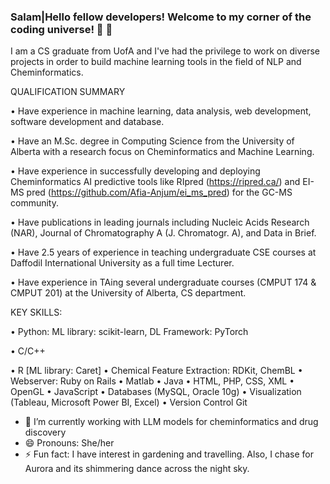 ### Salam|Hello fellow developers! Welcome to my corner of the coding universe! 🚀 👋

I am a CS graduate from UofA and I've had the privilege to work on diverse projects in order to build machine learning tools in the field of NLP and Cheminformatics.

QUALIFICATION SUMMARY

• Have experience in machine learning, data analysis, web development, software development and database.

• Have an M.Sc. degree in Computing Science from the University of Alberta with a research focus on Cheminformatics and Machine Learning. 

• Have experience in successfully developing and deploying Cheminformatics AI predictive tools like RIpred (https://ripred.ca/) and EI-MS pred (https://github.com/Afia-Anjum/ei_ms_pred) for the GC-MS community. 

• Have publications in leading journals including Nucleic Acids Research (NAR), Journal of Chromatography A (J. Chromatogr. A), and Data in Brief. 

• Have 2.5 years of experience in teaching undergraduate CSE courses at Daffodil International University as a full time Lecturer.

• Have experience in TAing several undergraduate courses (CMPUT 174 & CMPUT 201) at the University of Alberta, CS department.

KEY SKILLS:

• Python: ML library: scikit-learn, DL Framework: PyTorch

• C/C++ 

• R [ML library: Caret]
• Chemical Feature Extraction: RDKit, ChemBL
• Webserver: Ruby on Rails 
• Matlab
• Java
• HTML, PHP, CSS, XML
• OpenGL
• JavaScript
• Databases (MySQL, Oracle 10g)
• Visualization (Tableau, Microsoft Power BI, Excel)
• Version Control Git

- 🔭 I’m currently working with LLM models for cheminformatics and drug discovery 
- 😄 Pronouns: She/her
- ⚡ Fun fact: I have interest in gardening and travelling. Also, I chase for Aurora and its shimmering dance across the night sky.
